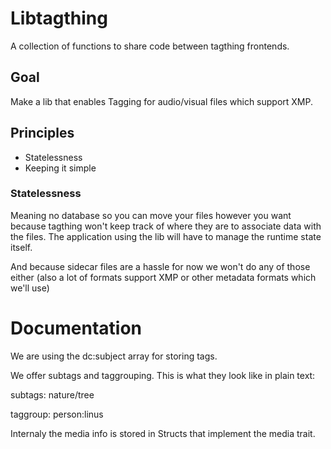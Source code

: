 # Libtagthing

A collection of functions to share code between tagthing frontends.

## Goal

Make a lib that enables Tagging for audio/visual files which support XMP.

## Principles

- Statelessness
- Keeping it simple

### Statelessness

Meaning no database so you can move your files however you want because tagthing
won't keep track of where they are to associate data with the files. The
application using the lib will have to manage the runtime state itself.

And because sidecar files are a hassle for now we won't do any of those either
(also a lot of formats support XMP or other metadata formats which we'll use)

# Documentation

We are using the dc:subject array for storing tags.

We offer subtags and taggrouping. This is what they look like in plain text:

subtags: nature/tree

taggroup: person:linus

Internaly the media info is stored in Structs that implement the media trait.
